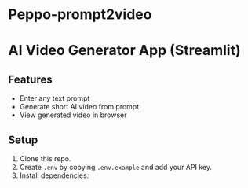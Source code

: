 # Peppo-prompt2video

# AI Video Generator App (Streamlit)

## Features
- Enter any text prompt
- Generate short AI video from prompt
- View generated video in browser

## Setup

1. Clone this repo.
2. Create `.env` by copying `.env.example` and add your API key.
3. Install dependencies:
